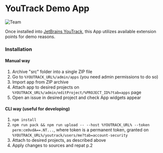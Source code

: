 # YouTrack Demo App

![Team](https://jb.gg/badges/team-plastic.svg)

Once installed into [JetBrains YouTrack](https://www.jetbrains.com/youtrack/), this App utilizes available extension points for demo reasons.

### Installation

#### Manual way

1. Archive "src" folder into a single ZIP file
2. Go to `%YOUTRACK_URL%/admin/apps` (you need admin permissions to do so)
3. Import app from ZIP archive
4. Attach app to desired projects on `%YOUTRACK_URL%/admin/editProject/%PROJECT_ID%?tab=apps` page
5. Open an issue in desired project and check App widgets appear

#### CLI way (useful for developing)

1. `npm install`
2. `npm run pack && npm run upload -- --host %YOUTRACK_URL% --token perm:cm9vdA==.NT...`, where token is a permanent token, granted on `%YOUTRACK_URL%/youtrack/users/me?tab=account-security`
3. Attach to desired projects, as described above
4. Apply changes to sources and repat p.2 
